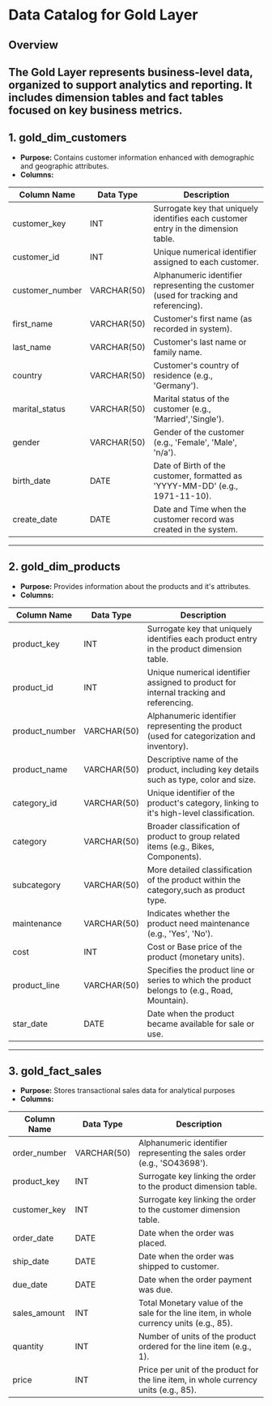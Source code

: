 # Data Catalog for Gold Layer

## Overview
The Gold Layer represents business-level data, organized to support analytics and reporting. It includes **dimension tables** and **fact tables** focused on key business metrics.
---

## 1. **gold_dim_customers**
- **Purpose:** Contains customer information enhanced with demographic and geographic attributes.
- **Columns:**

|Column Name       |Data Type     |Description                                                                           |
|------------------|--------------|--------------------------------------------------------------------------------------|
|customer_key      |INT           |Surrogate key that uniquely identifies each customer entry in the dimension table.    |
|customer_id       |INT           |Unique numerical identifier assigned to each customer.                                |
|customer_number   |VARCHAR(50)   |Alphanumeric identifier representing the customer (used for tracking and referencing).|
|first_name        |VARCHAR(50)   |Customer's first name (as recorded in system).                                        |
|last_name         |VARCHAR(50)   |Customer's last name or family name.                                                  |
|country           |VARCHAR(50)   |Customer's country of residence (e.g., 'Germany').                                    |
|marital_status    |VARCHAR(50)   |Marital status of the customer (e.g., 'Married','Single').                            |
|gender            |VARCHAR(50)   |Gender of the customer (e.g., 'Female', 'Male', 'n/a').                               |
|birth_date        |DATE          |Date of Birth of the customer, formatted as 'YYYY-MM-DD' (e.g., 1971-11-10).          |
|create_date       |DATE          |Date and Time when the customer record was created in the system.                     |

---

## 2. **gold_dim_products**
- **Purpose:** Provides information about the products and it's attributes.
- **Columns:**

|Column Name      |Data Type     |Description                                                                                 |
|-----------------|--------------|--------------------------------------------------------------------------------------------|
|product_key      |INT           |Surrogate key that uniquely identifies each product entry in the product dimension table.   |
|product_id       |INT           |Unique numerical identifier assigned to product for internal tracking and referencing.      |
|product_number   |VARCHAR(50)   |Alphanumeric identifier representing the product (used for categorization and inventory).   |
|product_name     |VARCHAR(50)   |Descriptive name of the product, including key details such as type, color and size.        |
|category_id      |VARCHAR(50)   |Unique identifier of the product's category, linking to it's high-level classification.     |
|category         |VARCHAR(50)   |Broader classification of product to group related items (e.g., Bikes, Components).         |
|subcategory      |VARCHAR(50)   |More detailed classification of the product within the category,such as product type.       |
|maintenance      |VARCHAR(50)   |Indicates whether the product need maintenance (e.g., 'Yes', 'No').                         |
|cost             |INT           |Cost or Base price of the product (monetary units).                                         |
|product_line     |VARCHAR(50)   |Specifies the product line or series to which the product belongs to (e.g., Road, Mountain).|
|star_date        |DATE          |Date when the product became available for sale or use.                                     |

---

## 3. **gold_fact_sales**
- **Purpose:** Stores transactional sales data for analytical purposes
- **Columns:**

|Column Name      |Data Type     |Description                                                                            |
|-----------------|--------------|---------------------------------------------------------------------------------------|
|order_number     |VARCHAR(50)   |Alphanumeric identifier representing the sales order (e.g., 'SO43698').                |
|product_key      |INT           |Surrogate key linking the order to the product dimension table.                        |
|customer_key     |INT           |Surrogate key linking the order to the customer dimension table.                       |
|order_date       |DATE          |Date when the order was placed.                                                        |
|ship_date        |DATE          |Date when the order was shipped to customer.                                           |
|due_date         |DATE          |Date when the order payment was due.                                                   |
|sales_amount     |INT           |Total Monetary value of the sale for the line item, in whole currency units (e.g., 85).|
|quantity         |INT           |Number of units of the product ordered for the line item (e.g., 1).                    |
|price            |INT           |Price per unit of the product for the line item, in whole currency units (e.g., 85).   |
